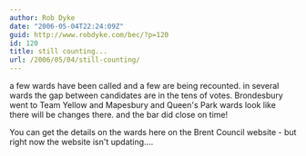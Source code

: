 ```yaml
---
author: Rob Dyke
date: "2006-05-04T22:24:09Z"
guid: http://www.robdyke.com/bec/?p=120
id: 120
title: still counting...
url: /2006/05/04/still-counting/
---
```

a few wards have been called and a few are being recounted. in several wards the gap between candidates are in the tens of votes. Brondesbury went to Team Yellow and Mapesbury and Queen's Park wards look like there will be changes there. and the bar did close on time!

You can get the details on the wards here on the Brent Council website - but right now the website isn't updating....